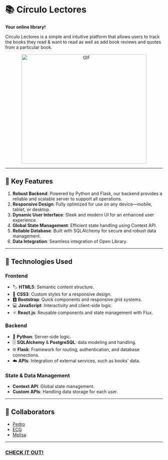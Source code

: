 # 📚 Círculo Lectores
**Your online library!**  

Círculo Lectores is a simple and intuitive platform that allows users to track the books they read & want to read as well as add book reviews and quotes from a particular book.

<div align="center">
<img src="Circulo Lectores.gif" alt="GIF" width="400" height="350" />
</div>


---

## 🔑 Key Features  

1. **Robust Backend**: Powered by Python and Flask, our backend provides a reliable and scalable server to support all operations.  
2. **Responsive Design**: Fully optimized for use on any device—mobile, tablet, or desktop.  
3. **Dynamic User Interface**: Sleek and modern UI for an enhanced user experience.  
4. **Global State Management**: Efficient state handling using Context API.  
5. **Reliable Database**: Built with SQLAlchemy for secure and robust data management.  
6. **Data Integration**: Seamless integration of Open Library.

---

## 🚀 Technologies Used  

### **Frontend**  
- 🏷️ **HTML5**: Semantic content structure.  
- 🎨 **CSS3**: Custom styles for a responsive design.
- 🅱️ **Bootstrap**: Quick components and responsive grid systems.  
- 💻 **JavaScript**: Interactivity and client-side logic.  
- ⚛️ **React.js**: Reusable components and state management with Flux.  

### **Backend**  
- 🐍 **Python**: Server-side logic.
- 🗄️ **SQLAlchemy** & **PostgreSQL**: data modeling and handling.
- 🌐 **Flask**: Framework for routing, authentication, and database connections.  
- ☁️ **APIs**: Integration of external services, such as books' data.  

### **State & Data Management**  
- **Context API**: Global state management.  
- **Custom APIs**: Handling data storage for each user.

---

## 🤝 Collaborators

- [Pedro](https://github.com/celse93)  
- [ECG](https://github.com/dev-ecg)  
- [Melisa](https://github.com/MelisaRM)

---
### [CHECK IT OUT!](https://react-frontend-ijog.onrender.com/login)



